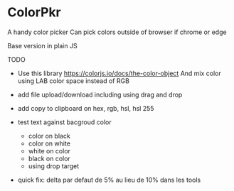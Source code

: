 
# ColorPkr

A handy color picker
Can pick colors outside of browser if chrome or edge

Base version in plain JS

TODO
* Use this library
  https://colorjs.io/docs/the-color-object
  And mix color using LAB color space instead of RGB
  
* add file upload/download including using drag and drop
* add copy to clipboard on hex, rgb, hsl, hsl 255
* test text against bacgroud color
  * color on black
  * color on white
  * white on color
  * black on color
  * using drop target
* quick fix: delta par defaut de 5% au lieu de 10% dans les tools
